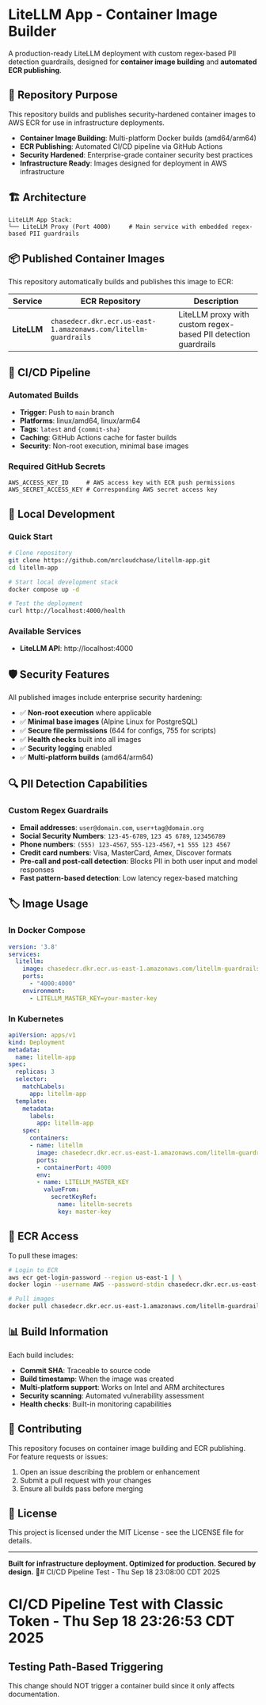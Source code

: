 # LiteLLM App - Container Image Builder

A production-ready LiteLLM deployment with custom regex-based PII detection guardrails, designed for **container image building** and **automated ECR publishing**.

## 🎯 Repository Purpose

This repository builds and publishes security-hardened container images to AWS ECR for use in infrastructure deployments.

- **Container Image Building**: Multi-platform Docker builds (amd64/arm64)
- **ECR Publishing**: Automated CI/CD pipeline via GitHub Actions
- **Security Hardened**: Enterprise-grade container security best practices
- **Infrastructure Ready**: Images designed for deployment in AWS infrastructure

## 🏗️ Architecture

```
LiteLLM App Stack:
└── LiteLLM Proxy (Port 4000)     # Main service with embedded regex-based PII guardrails
```

## 📦 Published Container Images

This repository automatically builds and publishes this image to ECR:

| Service | ECR Repository | Description |
|---------|---------------|-------------|
| **LiteLLM** | `chasedecr.dkr.ecr.us-east-1.amazonaws.com/litellm-guardrails` | LiteLLM proxy with custom regex-based PII detection guardrails |

## 🚀 CI/CD Pipeline

### Automated Builds
- **Trigger**: Push to `main` branch
- **Platforms**: linux/amd64, linux/arm64
- **Tags**: `latest` and `{commit-sha}`
- **Caching**: GitHub Actions cache for faster builds
- **Security**: Non-root execution, minimal base images

### Required GitHub Secrets
```
AWS_ACCESS_KEY_ID     # AWS access key with ECR push permissions
AWS_SECRET_ACCESS_KEY # Corresponding AWS secret access key
```

## 🔧 Local Development

### Quick Start
```bash
# Clone repository
git clone https://github.com/mrcloudchase/litellm-app.git
cd litellm-app

# Start local development stack
docker compose up -d

# Test the deployment
curl http://localhost:4000/health
```

### Available Services
- **LiteLLM API**: http://localhost:4000

## 🛡️ Security Features

All published images include enterprise security hardening:

- ✅ **Non-root execution** where applicable
- ✅ **Minimal base images** (Alpine Linux for PostgreSQL)
- ✅ **Secure file permissions** (644 for configs, 755 for scripts)
- ✅ **Health checks** built into all images
- ✅ **Security logging** enabled
- ✅ **Multi-platform builds** (amd64/arm64)

## 🔍 PII Detection Capabilities

### Custom Regex Guardrails
- **Email addresses**: `user@domain.com`, `user+tag@domain.org`
- **Social Security Numbers**: `123-45-6789`, `123 45 6789`, `123456789`
- **Phone numbers**: `(555) 123-4567`, `555-123-4567`, `+1 555 123 4567`
- **Credit card numbers**: Visa, MasterCard, Amex, Discover formats
- **Pre-call and post-call detection**: Blocks PII in both user input and model responses
- **Fast pattern-based detection**: Low latency regex-based matching

## 🏷️ Image Usage

### In Docker Compose
```yaml
version: '3.8'
services:
  litellm:
    image: chasedecr.dkr.ecr.us-east-1.amazonaws.com/litellm-guardrails:latest
    ports:
      - "4000:4000"
    environment:
      - LITELLM_MASTER_KEY=your-master-key
```

### In Kubernetes
```yaml
apiVersion: apps/v1
kind: Deployment
metadata:
  name: litellm-app
spec:
  replicas: 3
  selector:
    matchLabels:
      app: litellm-app
  template:
    metadata:
      labels:
        app: litellm-app
    spec:
      containers:
      - name: litellm
        image: chasedecr.dkr.ecr.us-east-1.amazonaws.com/litellm-guardrails:latest
        ports:
        - containerPort: 4000
        env:
        - name: LITELLM_MASTER_KEY
          valueFrom:
            secretKeyRef:
              name: litellm-secrets
              key: master-key
```

## 🔑 ECR Access

To pull these images:

```bash
# Login to ECR
aws ecr get-login-password --region us-east-1 | \
docker login --username AWS --password-stdin chasedecr.dkr.ecr.us-east-1.amazonaws.com

# Pull images
docker pull chasedecr.dkr.ecr.us-east-1.amazonaws.com/litellm-guardrails:latest
```

## 📊 Build Information

Each build includes:
- **Commit SHA**: Traceable to source code
- **Build timestamp**: When the image was created  
- **Multi-platform support**: Works on Intel and ARM architectures
- **Security scanning**: Automated vulnerability assessment
- **Health checks**: Built-in monitoring capabilities

## 🤝 Contributing

This repository focuses on container image building and ECR publishing. For feature requests or issues:

1. Open an issue describing the problem or enhancement
2. Submit a pull request with your changes
3. Ensure all builds pass before merging

## 📄 License

This project is licensed under the MIT License - see the LICENSE file for details.

---

**Built for infrastructure deployment. Optimized for production. Secured by design.** 🚀# CI/CD Pipeline Test - Thu Sep 18 23:08:00 CDT 2025
# CI/CD Pipeline Test with Classic Token - Thu Sep 18 23:26:53 CDT 2025


## Testing Path-Based Triggering
This change should NOT trigger a container build since it only affects documentation.
